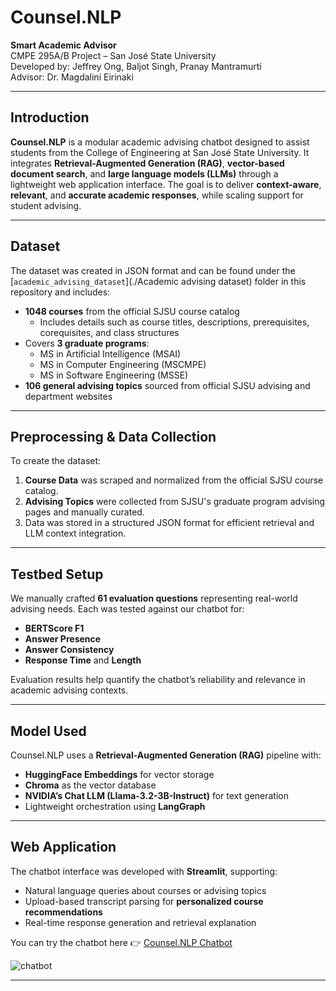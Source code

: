 # Counsel.NLP

**Smart Academic Advisor**  
CMPE 295A/B Project – San José State University  
Developed by: Jeffrey Ong, Baljot Singh, Pranay Mantramurti  
Advisor: Dr. Magdalini Eirinaki

---

## Introduction

**Counsel.NLP** is a modular academic advising chatbot designed to assist students from the College of Engineering at San José State University. It integrates **Retrieval-Augmented Generation (RAG)**, **vector-based document search**, and **large language models (LLMs)** through a lightweight web application interface. The goal is to deliver **context-aware**, **relevant**, and **accurate academic responses**, while scaling support for student advising.

---

## Dataset

The dataset was created in JSON format and can be found under the [`academic_advising_dataset`](./Academic advising dataset) folder in this repository and includes:

- **1048 courses** from the official SJSU course catalog  
  - Includes details such as course titles, descriptions, prerequisites, corequisites, and class structures  
- Covers **3 graduate programs**:
  - MS in Artificial Intelligence (MSAI)
  - MS in Computer Engineering (MSCMPE)
  - MS in Software Engineering (MSSE)
- **106 general advising topics** sourced from official SJSU advising and department websites

---

## Preprocessing & Data Collection

To create the dataset:
1. **Course Data** was scraped and normalized from the official SJSU course catalog.
2. **Advising Topics** were collected from SJSU's graduate program advising pages and manually curated.
3. Data was stored in a structured JSON format for efficient retrieval and LLM context integration.

---

## Testbed Setup

We manually crafted **61 evaluation questions** representing real-world advising needs. Each was tested against our chatbot for:
- **BERTScore F1**
- **Answer Presence**
- **Answer Consistency**
- **Response Time** and **Length**

Evaluation results help quantify the chatbot’s reliability and relevance in academic advising contexts.

---

## Model Used

Counsel.NLP uses a **Retrieval-Augmented Generation (RAG)** pipeline with:
- **HuggingFace Embeddings** for vector storage
- **Chroma** as the vector database
- **NVIDIA’s Chat LLM (Llama-3.2-3B-Instruct)** for text generation
- Lightweight orchestration using **LangGraph**

---

## Web Application

The chatbot interface was developed with **Streamlit**, supporting:
- Natural language queries about courses or advising topics
- Upload-based transcript parsing for **personalized course recommendations**
- Real-time response generation and retrieval explanation

You can try the chatbot here 👉 [Counsel.NLP Chatbot](https://counsel-nlp.streamlit.app/)

![chatbot](https://github.com/user-attachments/assets/c0d2b03b-a70d-4839-bcc3-70dfe579cc98)

---    
